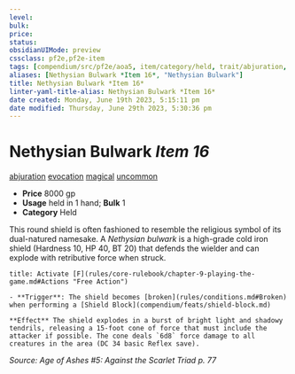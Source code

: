 ```yaml
---
level:
bulk:
price:
status:
obsidianUIMode: preview
cssclass: pf2e,pf2e-item
tags: [compendium/src/pf2e/aoa5, item/category/held, trait/abjuration, trait/evocation, trait/magical, trait/uncommon]
aliases: [Nethysian Bulwark *Item 16*, "Nethysian Bulwark"]
title: Nethysian Bulwark *Item 16*
linter-yaml-title-alias: Nethysian Bulwark *Item 16*
date created: Monday, June 19th 2023, 5:15:11 pm
date modified: Thursday, June 29th 2023, 5:30:36 pm
---
```


# Nethysian Bulwark *Item 16*

[abjuration](rules/traits/abjuration.md) [evocation](rules/traits/evocation.md) [magical](rules/traits/magical.md) [uncommon](rules/traits/uncommon.md)  

- **Price** 8000 gp
- **Usage** held in 1 hand; **Bulk** 1
- **Category** Held

This round shield is often fashioned to resemble the religious symbol of its dual-natured namesake. A *Nethysian bulwark* is a high-grade cold iron shield (Hardness 10, HP 40, BT 20) that defends the wielder and can explode with retributive force when struck.

```ad-embed-ability
title: Activate [F](rules/core-rulebook/chapter-9-playing-the-game.md#Actions "Free Action")

- **Trigger**: The shield becomes [broken](rules/conditions.md#Broken) when performing a [Shield Block](compendium/feats/shield-block.md)

**Effect** The shield explodes in a burst of bright light and shadowy tendrils, releasing a 15-foot cone of force that must include the attacker if possible. The cone deals `6d8` force damage to all creatures in the area (DC 34 basic Reflex save).
```

*Source: Age of Ashes #5: Against the Scarlet Triad p. 77*

